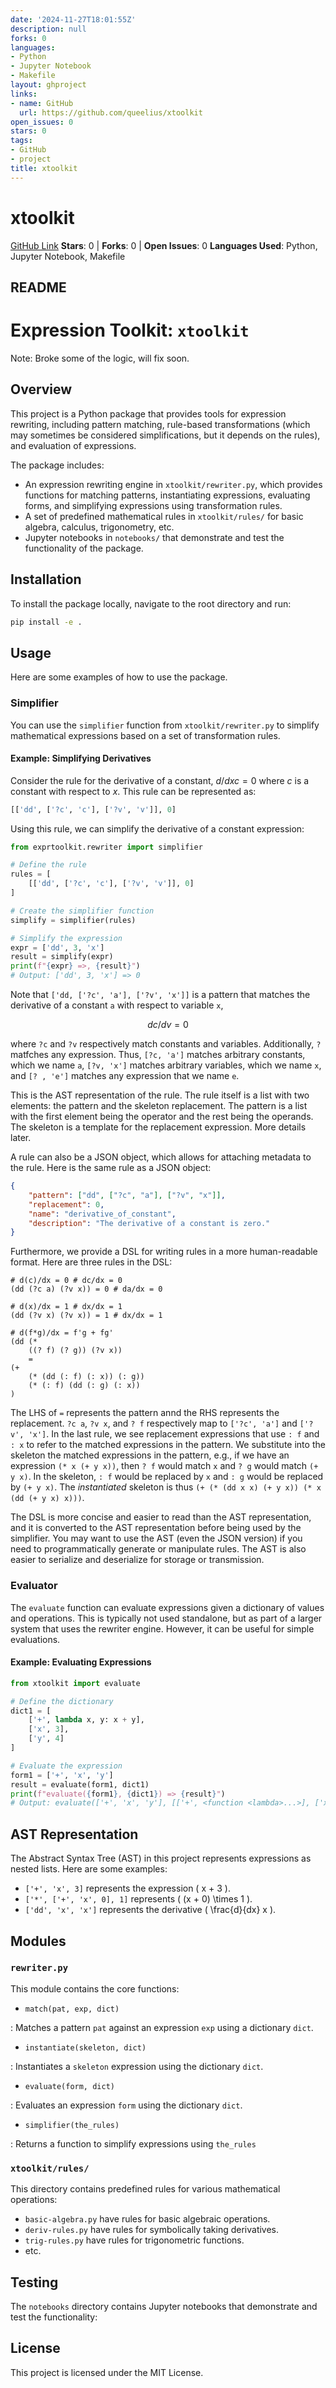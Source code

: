 ```yaml
---
date: '2024-11-27T18:01:55Z'
description: null
forks: 0
languages:
- Python
- Jupyter Notebook
- Makefile
layout: ghproject
links:
- name: GitHub
  url: https://github.com/queelius/xtoolkit
open_issues: 0
stars: 0
tags:
- GitHub
- project
title: xtoolkit
---
```

# xtoolkit
[GitHub Link](https://github.com/queelius/xtoolkit)
**Stars**: 0 | **Forks**: 0 | **Open Issues**: 0
**Languages Used**: Python, Jupyter Notebook, Makefile

## README
# Expression Toolkit: `xtoolkit`

Note: Broke some of the logic, will fix soon.

## Overview

This project is a Python package that provides tools for expression rewriting,
including pattern matching, rule-based transformations (which may sometimes
be considered simplifications, but it depends on the rules), and evaluation of
expressions.

The package includes:

- An expression rewriting engine in `xtoolkit/rewriter.py`, which provides functions for matching patterns, instantiating expressions, evaluating forms, and simplifying expressions using transformation rules.
- A set of predefined mathematical rules in `xtoolkit/rules/` for basic algebra, calculus, trigonometry, etc.
- Jupyter notebooks in `notebooks/` that demonstrate and test the functionality of the package.

## Installation

To install the package locally, navigate to the root directory and run:

```sh
pip install -e .
```

## Usage

Here are some examples of how to use the package.

### Simplifier

You can use the `simplifier` function from `xtoolkit/rewriter.py` to simplify mathematical expressions based on a set of transformation rules.

#### Example: Simplifying Derivatives

Consider the rule for the derivative of a constant, $d/dx c = 0$ where $c$ is
a constant with respect to $x$. This rule can be represented as:

```python
[['dd', ['?c', 'c'], ['?v', 'v']], 0]
```

Using this rule, we can simplify the derivative of a constant expression:

```python
from exprtoolkit.rewriter import simplifier

# Define the rule
rules = [
    [['dd', ['?c', 'c'], ['?v', 'v']], 0]
]

# Create the simplifier function
simplify = simplifier(rules)

# Simplify the expression
expr = ['dd', 3, 'x']
result = simplify(expr)
print(f"{expr} =>, {result}")
# Output: ['dd', 3, 'x'] => 0
```

Note that `['dd, ['?c', 'a'], ['?v', 'x']]` is a pattern that matches the
derivative of a constant `a` with respect to variable `x`,

$$
dc/dv = 0
$$

where `?c` and `?v` respectively match constants and variables.
Additionally, `?` matfches any expression. Thus, `[?c, 'a']` matches arbitrary
constants, which we name `a`, `[?v, 'x']` matches arbitrary variables, which we
name `x`, and `[? , 'e']` matches any expression that we name `e`.

This is the AST representation of the rule. The rule itself is a list with two
elements: the pattern and the skeleton replacement. The pattern is a list with the first
element being the operator and the rest being the operands. The skeleton is
a template for the replacement expression. More details later.

A rule can also be a JSON object, which allows for attaching metadata
to the rule. Here is the same rule as a JSON object:

```json
{
    "pattern": ["dd", ["?c", "a"], ["?v", "x"]],
    "replacement": 0,
    "name": "derivative_of_constant",
    "description": "The derivative of a constant is zero."
}
```

Furthermore, we provide a DSL for writing rules in a more human-readable format.
Here are three rules in the DSL:

```text
# d(c)/dx = 0 # dc/dx = 0
(dd (?c a) (?v x)) = 0 # da/dx = 0

# d(x)/dx = 1 # dx/dx = 1
(dd (?v x) (?v x)) = 1 # dx/dx = 1

# d(f*g)/dx = f'g + fg'
(dd (*
    ((? f) (? g)) (?v x))
    =
(+ 
    (* (dd (: f) (: x)) (: g))
    (* (: f) (dd (: g) (: x))
)
```

The LHS of `=` represents the pattern annd the RHS represents the replacement.
`?c a`, `?v x`, and `? f` respectively map to `['?c', 'a']` and `['?v', 'x']`.
In the last rule, we see replacement expressions that use `: f` and `: x` to
refer to the matched expressions in the pattern. We substitute into the
skeleton the matched expressions in the pattern,  e.g., if we have an expression
`(* x (+ y x))`, then `? f` would match `x` and `? g` would match `(+ y x)`.
In the skeleton, `: f` would be replaced by `x` and `: g` would be replaced by
`(+ y x)`. The *instantiated* skeleton is thus `(+ (* (dd x x) (+ y x)) (* x (dd (+ y x) x)))`.

The DSL is more concise and easier to read than the AST representation, and it
is converted to the AST representation before being used by the simplifier.
You may want to use the AST (even the JSON version) if you need to
programmatically generate or manipulate rules. The AST is also easier to
serialize and deserialize for storage or transmission.

### Evaluator

The `evaluate` function can evaluate expressions given a dictionary of values and operations.
This is typically not used standalone, but as part of a larger system that uses the rewriter engine.
However, it can be useful for simple evaluations.

#### Example: Evaluating Expressions

```python
from xtoolkit import evaluate

# Define the dictionary
dict1 = [
    ['+', lambda x, y: x + y],
    ['x', 3],
    ['y', 4]
]

# Evaluate the expression
form1 = ['+', 'x', 'y']
result = evaluate(form1, dict1)
print(f"evaluate({form1}, {dict1}) => {result}")
# Output: evaluate(['+', 'x', 'y'], [['+', <function <lambda>...>], ['x', 3], ['y', 4]]) => 7
```

## AST Representation

The Abstract Syntax Tree (AST) in this project represents expressions as nested lists. Here are some examples:

- `['+', 'x', 3]` represents the expression \( x + 3 \).
- `['*', ['+', 'x', 0], 1]` represents \( (x + 0) \times 1 \).
- `['dd', 'x', 'x']` represents the derivative \( \frac{d}{dx} x \).

## Modules

### `rewriter.py`

This module contains the core functions:

- `match(pat, exp, dict)`

: Matches a pattern `pat` against an expression `exp` using a dictionary `dict`.

- `instantiate(skeleton, dict)`

: Instantiates a `skeleton` expression using the dictionary `dict`.

- `evaluate(form, dict)`

: Evaluates an expression `form` using the dictionary `dict`.

- `simplifier(the_rules)`

: Returns a function to simplify expressions using `the_rules`


### `xtoolkit/rules/`

This directory contains predefined rules for various mathematical operations:

- `basic-algebra.py` have rules for basic algebraic operations.
- `deriv-rules.py` have rules for symbolically taking derivatives.
- `trig-rules.py` have rules for trigonometric functions.
- etc.

## Testing

The `notebooks` directory contains Jupyter notebooks that demonstrate and test
the functionality:

## License

This project is licensed under the MIT License.
